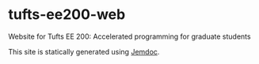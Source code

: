 # tufts-ee200-web
Website for Tufts EE 200: Accelerated programming for graduate students

This site is statically generated using [Jemdoc](http://jemdoc.jaboc.net/).

